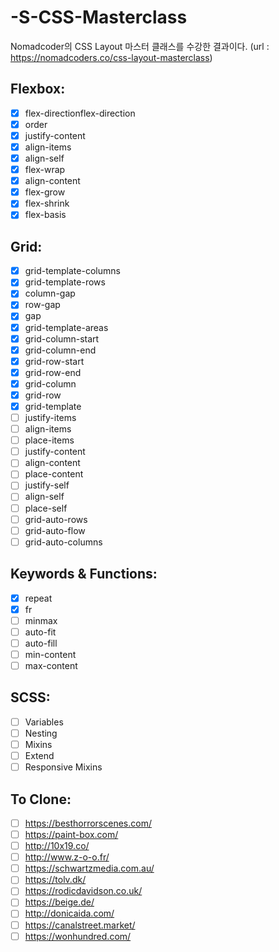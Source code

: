 # -S-CSS-Masterclass

Nomadcoder의 CSS Layout 마스터 클래스를 수강한 결과이다.
(url : https://nomadcoders.co/css-layout-masterclass)

## Flexbox:

- [x] flex-directionflex-direction
- [x] order
- [x] justify-content
- [x] align-items
- [x] align-self
- [x] flex-wrap
- [x] align-content
- [x] flex-grow
- [x] flex-shrink
- [x] flex-basis

## Grid:

- [x] grid-template-columns
- [x] grid-template-rows
- [x] column-gap
- [x] row-gap
- [x] gap
- [x] grid-template-areas
- [x] grid-column-start
- [x] grid-column-end
- [x] grid-row-start
- [x] grid-row-end
- [x] grid-column
- [x] grid-row
- [x] grid-template
- [ ] justify-items
- [ ] align-items
- [ ] place-items
- [ ] justify-content
- [ ] align-content
- [ ] place-content
- [ ] justify-self
- [ ] align-self
- [ ] place-self
- [ ] grid-auto-rows
- [ ] grid-auto-flow
- [ ] grid-auto-columns

## Keywords & Functions:

- [x] repeat
- [x] fr
- [ ] minmax
- [ ] auto-fit
- [ ] auto-fill
- [ ] min-content
- [ ] max-content

## SCSS:

- [ ] Variables
- [ ] Nesting
- [ ] Mixins
- [ ] Extend
- [ ] Responsive Mixins

## To Clone:

- [ ] https://besthorrorscenes.com/
- [ ] https://paint-box.com/
- [ ] http://10x19.co/
- [ ] http://www.z-o-o.fr/
- [ ] https://schwartzmedia.com.au/
- [ ] https://tolv.dk/
- [ ] https://rodicdavidson.co.uk/
- [ ] https://beige.de/
- [ ] http://donicaida.com/
- [ ] https://canalstreet.market/
- [ ] https://wonhundred.com/
